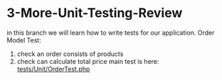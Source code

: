 # 3-More-Unit-Testing-Review
in this branch we will learn how to write tests for our application.
Order Model Test:

1. check an order consists of products
2. check can calculate total price
main test is here: [tests/Unit/OrderTest.php](tests/Unit/OrderTest.php)
